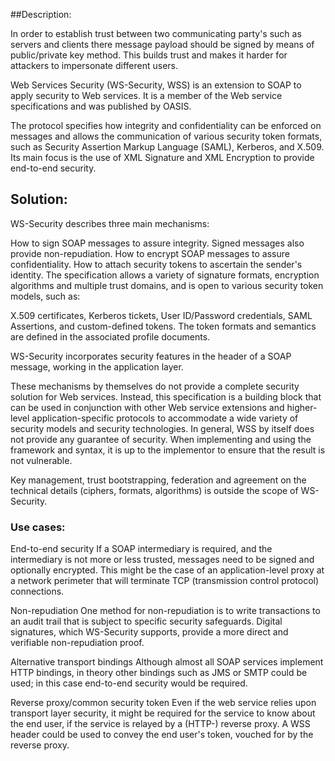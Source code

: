 ##Description:

In order to establish trust between two communicating party's such as servers and clients
there message payload should be signed by means of public/private key method. This builds trust
and makes it harder for attackers to impersonate different users.

Web Services Security (WS-Security, WSS) is an extension to SOAP to apply security to 
Web services. It is a member of the Web service specifications and was published by OASIS.

The protocol specifies how integrity and confidentiality can be enforced on messages and allows 
the communication of various security token formats, such as Security Assertion Markup Language (SAML), 
Kerberos, and X.509. Its main focus is the use of XML Signature and XML Encryption to provide end-to-end security.

## Solution:

WS-Security describes three main mechanisms:

How to sign SOAP messages to assure integrity. Signed messages also provide non-repudiation.
How to encrypt SOAP messages to assure confidentiality.
How to attach security tokens to ascertain the sender's identity.
The specification allows a variety of signature formats, encryption algorithms and multiple trust domains, and is open to various security token models, such as:

X.509 certificates,
Kerberos tickets,
User ID/Password credentials,
SAML Assertions, and
custom-defined tokens.
The token formats and semantics are defined in the associated profile documents.

WS-Security incorporates security features in the header of a SOAP message, working in the application layer.

These mechanisms by themselves do not provide a complete security solution for Web services. Instead, this specification is a building block that can be used in conjunction with other Web service extensions and higher-level application-specific protocols to accommodate a wide variety of security models and security technologies. In general, WSS by itself does not provide any guarantee of security. When implementing and using the framework and syntax, it is up to the implementor to ensure that the result is not vulnerable.

Key management, trust bootstrapping, federation and agreement on the technical details (ciphers, formats, algorithms) is outside the scope of WS-Security.

### Use cases:

End-to-end security
If a SOAP intermediary is required, and the intermediary is not more or less trusted, messages need to be signed and optionally encrypted. This might be the case of an application-level proxy at a network perimeter that will terminate TCP (transmission control protocol) connections.

Non-repudiation
One method for non-repudiation is to write transactions to an audit trail that is subject to specific security safeguards. Digital signatures, which WS-Security supports, provide a more direct and verifiable non-repudiation proof.

Alternative transport bindings
Although almost all SOAP services implement HTTP bindings, in theory other bindings such as JMS or SMTP could be used; in this case end-to-end security would be required.

Reverse proxy/common security token
Even if the web service relies upon transport layer security, it might be required for the service to know about the end user, if the service is relayed by a (HTTP-) reverse proxy. A WSS header could be used to convey the end user's token, vouched for by the reverse proxy.


